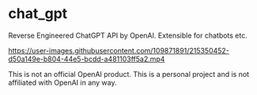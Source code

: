 # chat_gpt

Reverse Engineered ChatGPT API by OpenAI. Extensible for chatbots etc.

https://user-images.githubusercontent.com/109871891/215350452-d50a149e-b804-44e5-bcdd-a481103ff5a2.mp4

This is not an official OpenAI product. This is a personal project and is not affiliated with OpenAI in any way.
